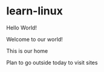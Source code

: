 # learn-linux
Hello World!

Welcome to our world!

This is our home


Plan to go outside today to visit sites